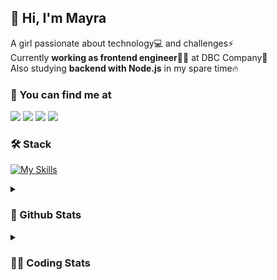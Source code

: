 ## 👋 Hi, I'm Mayra

A girl passionate about technology💻 and challenges⚡  
Currently **working as frontend engineer**👩‍💻 at DBC Company🚀  
Also studying **backend with Node.js** in my spare time🔥  

### 💬 You can find me at

<a href="https://mayra.dev" target="_blank" rel="noopener"><img src="https://img.shields.io/badge/-mayra.dev-005FED?style=flat&logo=Google-chrome&logoColor=white"/></a>
<a href="https://linkedin.com/in/mayraamaral" target="_blank" rel="noopener"><img src="https://img.shields.io/badge/-/mayraamaral-0077B5?style=flat&logo=Linkedin&logoColor=white"/></a>
<a href="mailto:mayra@mayra.dev" target="_blank" rel="noopener"><img src="https://img.shields.io/badge/-mayra@mayra.dev-D14836?style=flat&logo=Gmail&logoColor=white"/></a>
<a href="" target="_blank" rel="noopener"><img src="https://img.shields.io/badge/-mayra%230179-7289DA?style=flat&logo=Discord&logoColor=white"/></a>

### 🛠️ Stack

[![My Skills](https://skillicons.dev/icons?i=react,redux,styledcomponents,html,css,sass,js,ts,py,nodejs,git,linux,bash,figma)](https://skillicons.dev)

<details>
    <summary><h3>📌 Github Stats</h3></summary>
  <table>
      <td><img height="160em" src="https://github-readme-stats.vercel.app/api?username=mayraamaral&show_icons=true&theme=algolia&hide_border=true&hide=stars&count_private=true" alt="Readme stats"></td>
      <td><img height="160em" src="https://github-readme-stats.vercel.app/api/top-langs/?username=mayraamaral&&layout=compact&&theme=algolia&hide_border=true&langs_count=6" alt="Language stats"></td>
  </table>

  <p align="center">
    <img src="https://github-readme-streak-stats.herokuapp.com?user=mayraamaral&theme=dark&hide_border=true&date_format=j%20M%5B%20Y%5D&locale=pt-br&background=050F2C&ring=0195DD&fire=23AA7D&currStreakLabel=23AA7D" alt="Streak stats">
  </p> 
</details>

<details>
  <summary><h3>👩‍💻 Coding Stats</h3></summary>
  
  <!--START_SECTION:waka-->
![Code Time](http://img.shields.io/badge/Code%20Time-26%20hrs%2022%20mins-blue)

**🐱 My GitHub Data** 

> 📦 573.5 kB Used in GitHub's Storage 
 > 
> 🏆 131 Contributions in the Year 2023
 > 
> 🚫 Not Opted to Hire
 > 
> 📜 39 Public Repositories 
 > 
> 🔑 23 Private Repositories 
 > 
**I'm an Early 🐤** 

```text
🌞 Morning                0 commits           ░░░░░░░░░░░░░░░░░░░░░░░░░   00.00 % 
🌆 Daytime                0 commits           ░░░░░░░░░░░░░░░░░░░░░░░░░   00.00 % 
🌃 Evening                0 commits           ░░░░░░░░░░░░░░░░░░░░░░░░░   00.00 % 
🌙 Night                  0 commits           ░░░░░░░░░░░░░░░░░░░░░░░░░   00.00 % 
```
📅 **I'm Most Productive on Monday** 

```text
Monday                   0 commits           ░░░░░░░░░░░░░░░░░░░░░░░░░   00.00 % 
Tuesday                  0 commits           ░░░░░░░░░░░░░░░░░░░░░░░░░   00.00 % 
Wednesday                0 commits           ░░░░░░░░░░░░░░░░░░░░░░░░░   00.00 % 
Thursday                 0 commits           ░░░░░░░░░░░░░░░░░░░░░░░░░   00.00 % 
Friday                   0 commits           ░░░░░░░░░░░░░░░░░░░░░░░░░   00.00 % 
Saturday                 0 commits           ░░░░░░░░░░░░░░░░░░░░░░░░░   00.00 % 
Sunday                   0 commits           ░░░░░░░░░░░░░░░░░░░░░░░░░   00.00 % 
```


📊 **This Week I Spent My Time On** 

```text
🕑︎ Time Zone: America/Sao_Paulo

💬 Programming Languages: 
TypeScript               5 hrs 42 mins       █████████████████████░░░░   84.96 % 
TSConfig                 23 mins             █░░░░░░░░░░░░░░░░░░░░░░░░   05.88 % 
JavaScript               19 mins             █░░░░░░░░░░░░░░░░░░░░░░░░   04.90 % 
Markdown                 9 mins              █░░░░░░░░░░░░░░░░░░░░░░░░   02.36 % 
Other                    3 mins              ░░░░░░░░░░░░░░░░░░░░░░░░░   00.86 % 

🔥 Editors: 
VS Code                  6 hrs 42 mins       █████████████████████████   100.00 % 

🐱‍💻 Projects: 
codigos                  2 hrs 27 mins       █████████░░░░░░░░░░░░░░░░   36.69 % 
aula01                   1 hr 33 mins        ██████░░░░░░░░░░░░░░░░░░░   23.18 % 
rtl                      43 mins             ███░░░░░░░░░░░░░░░░░░░░░░   10.80 % 
front-10                 42 mins             ███░░░░░░░░░░░░░░░░░░░░░░   10.57 % 
dia02                    35 mins             ██░░░░░░░░░░░░░░░░░░░░░░░   08.88 % 

💻 Operating System: 
Linux                    6 hrs 42 mins       █████████████████████████   100.00 % 
```

**I Mostly Code in JavaScript** 

```text
JavaScript               94 repos            █████████░░░░░░░░░░░░░░░░   36.29 % 
HTML                     77 repos            ███████░░░░░░░░░░░░░░░░░░   29.73 % 
TypeScript               65 repos            ██████░░░░░░░░░░░░░░░░░░░   25.10 % 
CSS                      17 repos            ██░░░░░░░░░░░░░░░░░░░░░░░   06.56 % 
Shell                    2 repos             ░░░░░░░░░░░░░░░░░░░░░░░░░   00.77 % 
```




 Last Updated on 15/03/2023 18:36:29 UTC
<!--END_SECTION:waka-->

</details>
